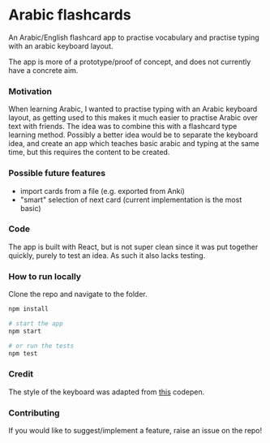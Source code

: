 # Arabic flashcards

An Arabic/English flashcard app to practise vocabulary and practise typing with an arabic keyboard layout.

The app is more of a prototype/proof of concept, and does not currently have a concrete aim.

### Motivation
When learning Arabic, I wanted to practise typing with an Arabic keyboard layout, as getting used to this makes it much easier to practise Arabic over text with friends. The idea was to combine this with a flashcard type learning method. Possibly a better idea would be to separate the keyboard idea, and create an app which teaches basic arabic and typing at the same time, but this requires the content to be created.

### Possible future features
- import cards from a file (e.g. exported from Anki)
- "smart" selection of next card (current implementation is the most basic)

### Code
The app is built with React, but is not super clean since it was put together quickly, purely to test an idea. As such it also lacks testing.

### How to run locally

Clone the repo and navigate to the folder.

```sh
npm install

# start the app
npm start

# or run the tests
npm test
```

### Credit
The style of the keyboard was adapted from [this](https://codepen.io/tholex/pen/rgBcn) codepen.

### Contributing
If you would like to suggest/implement a feature, raise an issue on the repo!
